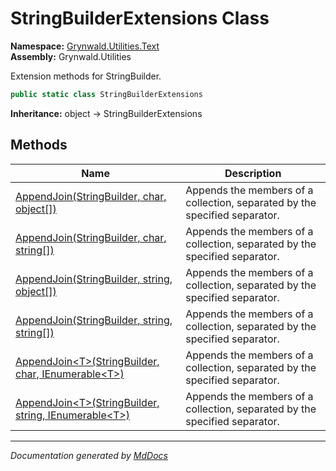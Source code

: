 ﻿<!--  
  <auto-generated>   
    The contents of this file were generated by a tool.  
    Changes to this file may be list if the file is regenerated  
  </auto-generated>   
-->

# StringBuilderExtensions Class

**Namespace:** [Grynwald.Utilities.Text](../index.md)  
**Assembly:** Grynwald.Utilities

Extension methods for StringBuilder.

```csharp
public static class StringBuilderExtensions
```

**Inheritance:** object → StringBuilderExtensions

## Methods

| Name                                                                                                                           | Description                                                                |
| ------------------------------------------------------------------------------------------------------------------------------ | -------------------------------------------------------------------------- |
| [AppendJoin(StringBuilder, char, object\[\])](methods/AppendJoin.md#appendjoinstringbuilder-char-object)                       | Appends the members of a collection, separated by the specified separator. |
| [AppendJoin(StringBuilder, char, string\[\])](methods/AppendJoin.md#appendjoinstringbuilder-char-string)                       | Appends the members of a collection, separated by the specified separator. |
| [AppendJoin(StringBuilder, string, object\[\])](methods/AppendJoin.md#appendjoinstringbuilder-string-object)                   | Appends the members of a collection, separated by the specified separator. |
| [AppendJoin(StringBuilder, string, string\[\])](methods/AppendJoin.md#appendjoinstringbuilder-string-string)                   | Appends the members of a collection, separated by the specified separator. |
| [AppendJoin\<T\>(StringBuilder, char, IEnumerable\<T\>)](methods/AppendJoin.md#appendjointstringbuilder-char-ienumerablet)     | Appends the members of a collection, separated by the specified separator. |
| [AppendJoin\<T\>(StringBuilder, string, IEnumerable\<T\>)](methods/AppendJoin.md#appendjointstringbuilder-string-ienumerablet) | Appends the members of a collection, separated by the specified separator. |

___

*Documentation generated by [MdDocs](https://github.com/ap0llo/mddocs)*
